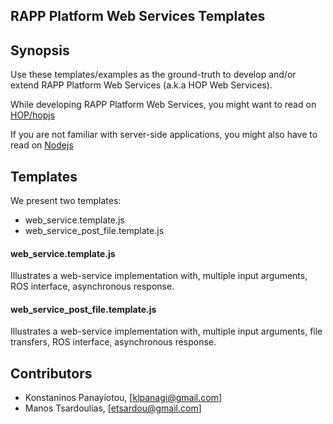 RAPP Platform Web Services Templates
-------------------------------------

## Synopsis

Use these templates/examples as the ground-truth to develop and/or extend RAPP Platform Web Services (a.k.a HOP Web Services).

While developing RAPP Platform Web Services, you might want to read on [HOP/hopjs](https://github.com/manuel-serrano/hop)

If you are not familiar with server-side applications, you might also have to read on [Nodejs](https://nodejs.org/en/)


## Templates

We present two templates:

- web_service.template.js
- web_service_post_file.template.js


#### web_service.template.js

Illustrates a web-service implementation with, multiple input arguments, ROS interface, asynchronous response.


#### web_service_post_file.template.js

Illustrates a web-service implementation with, multiple input arguments, file transfers, ROS interface, asynchronous response.


## Contributors

- Konstaninos Panayiotou, [klpanagi@gmail.com]
- Manos Tsardoulias, [etsardou@gmail.com]
